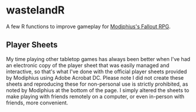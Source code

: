 # wastelandR
 A few R functions to improve gameplay for [Modiphius's Fallout RPG](https://www.modiphius.net/pages/falloutrpg).

## Player Sheets
My time playing other tabletop games has always been better when I've had an electronic copy of the player sheet that was easily managed and interactive, so that's what I've done with the official player sheets provided by Modiphius using Adobe Acrobat DC. Please note I did not create these sheets and reproducing these for non-personal use is strictly prohibited, as noted by Modiphius at the bottom of the page. I simply altered the sheets to make playing with friends remotely on a computer, or even in-person with friends, more convenient.

